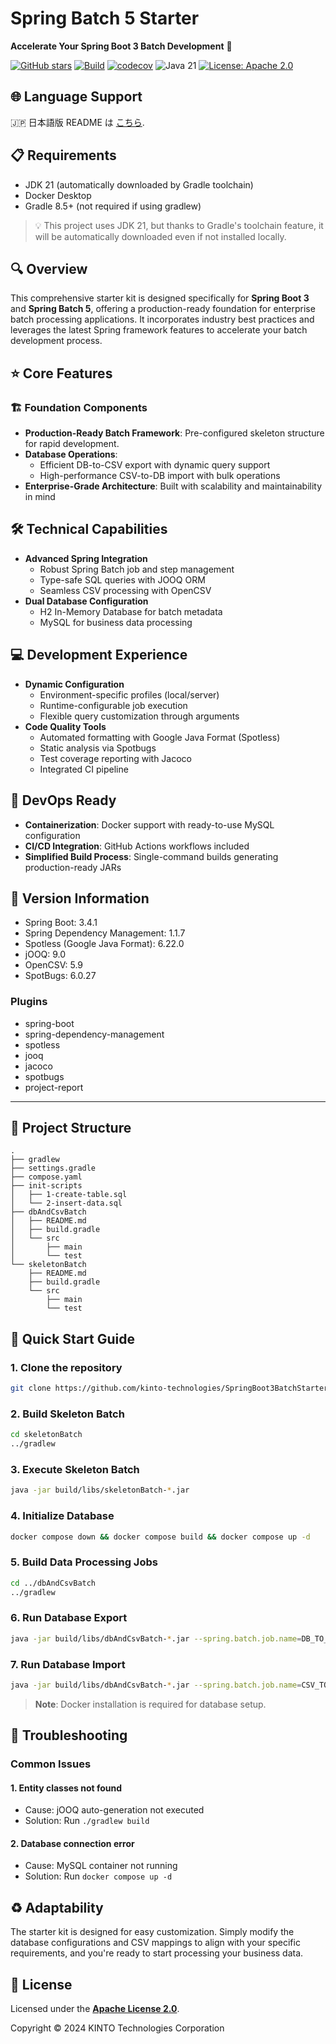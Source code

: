 # Spring Batch 5 Starter

**Accelerate Your Spring Boot 3 Batch Development** 🚀


[![GitHub stars](https://img.shields.io/github/stars/kinto-technologies/SpringBoot3BatchStarter?style=social)](https://github.com/kinto-technologies/SpringBoot3BatchStarter/stargazers)
[![Build](https://github.com/kinto-technologies/SpringBoot3BatchStarter/actions/workflows/build.yml/badge.svg)](https://github.com/kinto-technologies/SpringBoot3BatchStarter/actions/workflows/build.yml)
[![codecov](https://codecov.io/gh/kinto-technologies/SpringBoot3BatchStarter/branch/main/graph/badge.svg)](https://codecov.io/gh/kinto-technologies/SpringBoot3BatchStarter)
![Java 21](https://img.shields.io/badge/Java-21%2B-blue)
[![License: Apache 2.0](https://img.shields.io/badge/License-Apache%202.0-CC2233.svg)](https://opensource.org/licenses/Apache-2.0)

## 🌐 Language Support
🇯🇵 日本語版 README は [こちら](README.ja.md).

## 📋 Requirements
- JDK 21 (automatically downloaded by Gradle toolchain)
- Docker Desktop
- Gradle 8.5+ (not required if using gradlew)

> 💡 This project uses JDK 21, but thanks to Gradle's toolchain feature, it will be automatically downloaded even if not installed locally.

## 🔍 Overview

This comprehensive starter kit is designed specifically for **Spring Boot 3** and **Spring Batch 5**, offering a production-ready foundation for enterprise batch processing applications. It incorporates industry best practices and leverages the latest Spring framework features to accelerate your batch development process.

## ⭐ Core Features
### 🏗️ Foundation Components

- **Production-Ready Batch Framework**: Pre-configured skeleton structure for rapid development.
- **Database Operations**:
  - Efficient DB-to-CSV export with dynamic query support
  - High-performance CSV-to-DB import with bulk operations
- **Enterprise-Grade Architecture**: Built with scalability and maintainability in mind

## 🛠️  Technical Capabilities
- **Advanced Spring Integration**
  - Robust Spring Batch job and step management
  - Type-safe SQL queries with JOOQ ORM
  - Seamless CSV processing with OpenCSV
- **Dual Database Configuration**
  - H2 In-Memory Database for batch metadata
  - MySQL for business data processing

## 💻 Development Experience
- **Dynamic Configuration**
  - Environment-specific profiles (local/server)
  - Runtime-configurable job execution
  - Flexible query customization through arguments
- **Code Quality Tools**
  - Automated formatting with Google Java Format (Spotless)
  - Static analysis via Spotbugs
  - Test coverage reporting with Jacoco
  - Integrated CI pipeline

## 🚢 DevOps Ready
- **Containerization**: Docker support with ready-to-use MySQL configuration
- **CI/CD Integration**: GitHub Actions workflows included
- **Simplified Build Process**: Single-command builds generating production-ready JARs

## 📌 Version Information
- Spring Boot: 3.4.1
- Spring Dependency Management: 1.1.7
- Spotless (Google Java Format): 6.22.0
- jOOQ: 9.0
- OpenCSV: 5.9
- SpotBugs: 6.0.27

### Plugins
- spring-boot
- spring-dependency-management
- spotless
- jooq
- jacoco
- spotbugs
- project-report

---

## 📁 Project Structure
```text
.
├── gradlew
├── settings.gradle
├── compose.yaml
├── init-scripts
│   ├── 1-create-table.sql
│   └── 2-insert-data.sql
├── dbAndCsvBatch
│   ├── README.md
│   ├── build.gradle
│   └── src
│       ├── main
│       └── test
└── skeletonBatch
    ├── README.md
    ├── build.gradle
    └── src
        ├── main
        └── test
```

## 🚀 Quick Start Guide

### 1.	Clone the repository
```bash
git clone https://github.com/kinto-technologies/SpringBoot3BatchStarter.git
```

### 2. Build Skeleton Batch
```bash
cd skeletonBatch
../gradlew
```

### 3. Execute Skeleton Batch
```bash
java -jar build/libs/skeletonBatch-*.jar
```

### 4. Initialize Database
```bash
docker compose down && docker compose build && docker compose up -d
```

### 5. Build Data Processing Jobs
```bash
cd ../dbAndCsvBatch
../gradlew
```

### 6. Run Database Export
```bash
java -jar build/libs/dbAndCsvBatch-*.jar --spring.batch.job.name=DB_TO_CSV --spring.profiles.active=local
```

### 7. Run Database Import
```bash
java -jar build/libs/dbAndCsvBatch-*.jar --spring.batch.job.name=CSV_TO_DB --spring.profiles.active=local
```

> **Note**: Docker installation is required for database setup.

## 🔧 Troubleshooting

### Common Issues
#### 1. Entity classes not found
   - Cause: jOOQ auto-generation not executed
   - Solution: Run `./gradlew build`

#### 2. Database connection error
   - Cause: MySQL container not running
   - Solution: Run `docker compose up -d`

## ♻️ Adaptability
The starter kit is designed for easy customization. Simply modify the database configurations and CSV mappings to align with your specific requirements, and you're ready to start processing your business data.

## 📜 License
Licensed under the **[Apache License 2.0](https://www.apache.org/licenses/LICENSE-2.0)**.  

Copyright © 2024 KINTO Technologies Corporation